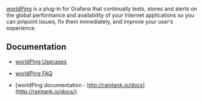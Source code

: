 [worldPing](http://raintank.io/worldping/) is a plug-in for Grafana that continually tests, stores and alerts on the global performance and availability of your Internet applications so you can pinpoint issues, fix them immediately, and improve your user’s experience.

## Documentation
- [worldPing Usecases](http://raintank.io/worldping/use-cases)

- [worldPing FAQ](http://raintank.io/worldping/faq)

- [worldPing documentation - http://raintank.io/docs](http://raintank.io/docs/)
